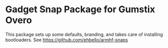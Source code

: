 Gadget Snap Package for Gumstix Overo
=========================================
This package sets up some defaults, branding, and takes care of installing
bootloaders. See https://github.com/ehbello/armhf-snaps
